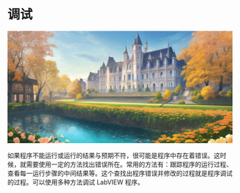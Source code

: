 # 调试

![](cover/debug.png)

如果程序不能运行或运行的结果与预期不符，很可能是程序中存在着错误。这时候，就需要使用一定的方法找出错误所在。常用的方法有：跟踪程序的运行过程、查看每一运行步骤的中间结果等。这个查找出程序错误并修改的过程就是程序调试的过程。可以使用多种方法调试 LabVIEW 程序。
